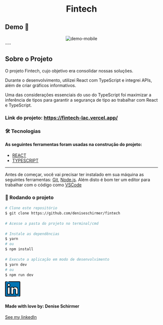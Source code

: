 <h1 style="text-align: center; font-weight: bold;">Fintech</h1>

## Demo 📸

<div align="center">

   <img src="public/fintech.gif" alt="demo-mobile" height="425">

</div> 
 ---

## Sobre o Projeto

O projeto Fintech, cujo objetivo era consolidar nossas soluções.

Durante o desenvolvimento, utilizei React com TypeScript e integrei APIs, além de criar gráficos informativos.

Uma das considerações essenciais do uso do TypeScript foi maximizar a inferência de tipos para garantir a segurança de tipo ao trabalhar com React e TypeScript.

### Link do projeto: https://fintech-lac.vercel.app/

### 🛠 Tecnologias

#### As seguintes ferramentas foram usadas na construção do projeto:

- [REACT](https://pt-br.reactjs.org/)
- [TYPESCRIPT](https://www.typescriptlang.org/docs/)

---

Antes de começar, você vai precisar ter instalado em sua máquina as seguintes ferramentas:
[Git](https://git-scm.com), [Node.js](https://nodejs.org/en/).
Além disto é bom ter um editor para trabalhar com o código como [VSCode](https://code.visualstudio.com/)

### 🎲 Rodando o projeto

```bash
# Clone este repositório
$ git clone https://github.com/deniseschirmer/fintech

# Acesse a pasta do projeto no terminal/cmd

# Instale as dependências
$ yarn
# ou
$ npm install

# Execute a aplicação em modo de desenvolvimento
$ yarn dev
# ou
$ npm run dev

```

<a href="https://raw.githubusercontent.com/ARTHURPC03/Proffy-FullStack/master/github/linkedin.png">
<img src="https://raw.githubusercontent.com/ARTHURPC03/Proffy-FullStack/master/github/linkedin.png" alt="LinkedIn" height="50"></a>
<br />

#### Made with love by: Denise Schirmer

[See my linkedIn](https://www.linkedin.com/in/denise-s-lima-schirmer-9702661ba/)
